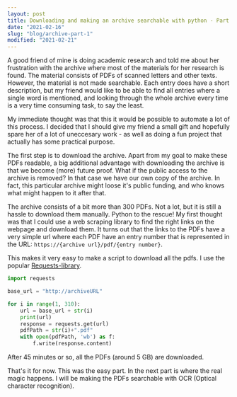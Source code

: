 ```yaml
---
layout: post
title: Downloading and making an archive searchable with python - Part 1
date: "2021-02-16"
slug: "blog/archive-part-1"
modified: "2021-02-21"
---
```


A good friend of mine is doing academic research and told me about her frustration with the archive where most of the materials for her research is found. The material consists of PDFs of scanned letters and other texts. However, the material is not made searchable. Each entry does have a short description, but my friend would like to be able to find all entries where a single word is mentioned, and looking through the whole archive every time is a very time consuming task, to say the least.

My immediate thought was that this it would be possible to automate a lot of this process. I decided that I should give my friend a small gift and hopefully spare her of a lot of uneccesary work - as well as doing a fun project that actually has some practical purpose.

The first step is to download the archive. Apart from my goal to make these PDFs readable, a big additional advantage with downloading the archive is that we become (more) future proof. What if the public access to the archive is removed? In that case we have our own copy of the archive. In fact, this particular archive might loose it's public funding, and who knows what might happen to it after that.

The archive consists of a bit more than 300 PDFs. Not a lot, but it is still a hassle to download them manually. Python to the rescue! My first thought was that I could use a web scraping library to find the right links on the webpage and download them. It turns out that the links to the PDFs have a very simple url where each PDF have an entry number that is represented in the URL: `https://{archive url}/pdf/{entry number}`.

This makes it very easy to make a script to download all the pdfs. I use the popular [Requests-library](https://requests.readthedocs.io/en/master/).

```Python
import requests

base_url = "http://archiveURL"

for i in range(1, 310):
    url = base_url + str(i)
    print(url)
    response = requests.get(url)
    pdfPath = str(i)+".pdf"
    with open(pdfPath, 'wb') as f:
        f.write(response.content)
```

After 45 minutes or so, all the PDFs (around 5 GB) are downloaded.

That's it for now. This was the easy part. In the next part is where the real magic happens. I will be making the PDFs searchable with OCR (Optical character recognition).
